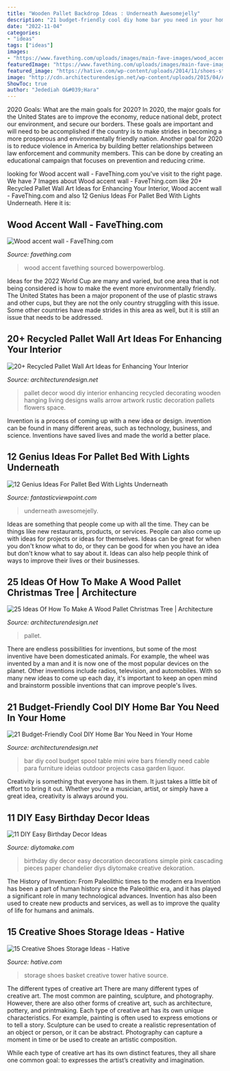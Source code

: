 ```yaml
---
title: "Wooden Pallet Backdrop Ideas : Underneath Awesomejelly"
description: "21 budget-friendly cool diy home bar you need in your home"
date: "2022-11-04"
categories:
- "ideas"
tags: ["ideas"]
images:
- "https://www.favething.com/uploads/images/main-fave-images/wood_accent_wall-1.jpg"
featuredImage: "https://www.favething.com/uploads/images/main-fave-images/wood_accent_wall-1.jpg"
featured_image: "https://hative.com/wp-content/uploads/2014/11/shoes-storage-ideas/1-basket-tower.jpg"
image: "http://cdn.architecturendesign.net/wp-content/uploads/2015/04/AD-DIY-Home-Bar-2.jpg"
ShowToc: true
author: "Jedediah O&#039;Hara"
---
```



2020 Goals: What are the main goals for 2020?
In 2020, the major goals for the United States are to improve the economy, reduce national debt, protect our environment, and secure our borders. These goals are important and will need to be accomplished if the country is to make strides in becoming a more prosperous and environmentally friendly nation. Another goal for 2020 is to reduce violence in America by building better relationships between law enforcement and community members. This can be done by creating an educational campaign that focuses on prevention and reducing crime.

	

		
looking for Wood accent wall - FaveThing.com you've visit to the right page. We have 7 Images about Wood accent wall - FaveThing.com like 20+ Recycled Pallet Wall Art Ideas for Enhancing Your Interior, Wood accent wall - FaveThing.com and also 12 Genius Ideas For Pallet Bed With Lights Underneath. Here it is:
		
    
## Wood Accent Wall - FaveThing.com

<img loading=lazy src="https://www.favething.com/uploads/images/main-fave-images/wood_accent_wall-1.jpg" onerror="this.onerror=null;this.src='https://tse1.mm.bing.net/th?id=OIP.vVErq-OaZmJxIr357qjJAQHaLH&amp;pid=15.1';" alt="Wood accent wall - FaveThing.com">

_Source: favething.com_

>wood accent favething sourced bowerpowerblog. 

	

Ideas for the 2022 World Cup are many and varied, but one area that is not being considered is how to make the event more environmentally friendly. The United States has been a major proponent of the use of plastic straws and other cups, but they are not the only country struggling with this issue. Some other countries have made strides in this area as well, but it is still an issue that needs to be addressed.

    
## 20+ Recycled Pallet Wall Art Ideas For Enhancing Your Interior

<img loading=lazy src="http://cdn.architecturendesign.net/wp-content/uploads/2015/06/AD-Pallet-Wall-Art-1.jpg" onerror="this.onerror=null;this.src='https://tse3.mm.bing.net/th?id=OIP.8Xd7lJShtieOCcnEehn92wHaLH&amp;pid=15.1';" alt="20+ Recycled Pallet Wall Art Ideas for Enhancing Your Interior">

_Source: architecturendesign.net_

>pallet decor wood diy interior enhancing recycled decorating wooden hanging living designs walls arrow artwork rustic decoration pallets flowers space. 

	

Invention is a process of coming up with a new idea or design. invention can be found in many different areas, such as technology, business, and science. Inventions have saved lives and made the world a better place.

    
## 12 Genius Ideas For Pallet Bed With Lights Underneath

<img loading=lazy src="http://www.fantasticviewpoint.com/wp-content/uploads/2016/08/9_1464869047-634x852.jpg" onerror="this.onerror=null;this.src='https://tse2.mm.bing.net/th?id=OIP.pbjLtmY7MI0DMK0Sha9krQHaJ8&amp;pid=15.1';" alt="12 Genius Ideas For Pallet Bed With Lights Underneath">

_Source: fantasticviewpoint.com_

>underneath awesomejelly. 

	

Ideas are something that people come up with all the time. They can be things like new restaurants, products, or services. People can also come up with ideas for projects or ideas for themselves. Ideas can be great for when you don't know what to do, or they can be good for when you have an idea but don't know what to say about it. Ideas can also help people think of ways to improve their lives or their businesses.

    
## 25 Ideas Of How To Make A Wood Pallet Christmas Tree | Architecture

<img loading=lazy src="https://cdn.architecturendesign.net/wp-content/uploads/2015/12/AD-Ideas-Of-How-To-Make-A-Wood-Pallet-Christmas-Tree-04.jpg" onerror="this.onerror=null;this.src='https://tse2.mm.bing.net/th?id=OIP.1fjFt8ABfLcTyf3dK2ndrwHaK3&amp;pid=15.1';" alt="25 Ideas Of How To Make A Wood Pallet Christmas Tree | Architecture">

_Source: architecturendesign.net_

>pallet. 

	

There are endless possibilities for inventions, but some of the most inventive have been domesticated animals. For example, the wheel was invented by a man and it is now one of the most popular devices on the planet. Other inventions include radios, television, and automobiles. With so many new ideas to come up each day, it's important to keep an open mind and brainstorm possible inventions that can improve people's lives.

    
## 21 Budget-Friendly Cool DIY Home Bar You Need In Your Home

<img loading=lazy src="http://cdn.architecturendesign.net/wp-content/uploads/2015/04/AD-DIY-Home-Bar-2.jpg" onerror="this.onerror=null;this.src='https://tse2.mm.bing.net/th?id=OIP.qTqZfqwmLmWmakzlwJCINQHaKA&amp;pid=15.1';" alt="21 Budget-Friendly Cool DIY Home Bar You Need in Your Home">

_Source: architecturendesign.net_

>bar diy cool budget spool table mini wire bars friendly need cable para furniture ideias outdoor projects casa garden liquor. 

	

Creativity is something that everyone has in them. It just takes a little bit of effort to bring it out. Whether you're a musician, artist, or simply have a great idea, creativity is always around you.

    
## 11 DIY Easy Birthday Decor Ideas

<img loading=lazy src="https://www.diytomake.com/wp-content/uploads/2015/09/Cascading-Pink.jpg" onerror="this.onerror=null;this.src='https://tse1.mm.bing.net/th?id=OIP.ShIUAfxBwrBFdZP1GoBLVwHaLH&amp;pid=15.1';" alt="11 DIY Easy Birthday Decor Ideas">

_Source: diytomake.com_

>birthday diy decor easy decoration decorations simple pink cascading pieces paper chandelier diys diytomake creative dekoration. 

	

The History of Invention: From Paleolithic times to the modern era
Invention has been a part of human history since the Paleolithic era, and it has played a significant role in many technological advances. Invention has also been used to create new products and services, as well as to improve the quality of life for humans and animals.

    
## 15 Creative Shoes Storage Ideas - Hative

<img loading=lazy src="https://hative.com/wp-content/uploads/2014/11/shoes-storage-ideas/1-basket-tower.jpg" onerror="this.onerror=null;this.src='https://tse4.mm.bing.net/th?id=OIP.uU5c6ns-NfJAxeGb-bZqsAHaJ4&amp;pid=15.1';" alt="15 Creative Shoes Storage Ideas - Hative">

_Source: hative.com_

>storage shoes basket creative tower hative source. 

	

The different types of creative art
There are many different types of creative art. The most common are painting, sculpture, and photography. However, there are also other forms of creative art, such as architecture, pottery, and printmaking.
Each type of creative art has its own unique characteristics. For example, painting is often used to express emotions or to tell a story. Sculpture can be used to create a realistic representation of an object or person, or it can be abstract. Photography can capture a moment in time or be used to create an artistic composition.

While each type of creative art has its own distinct features, they all share one common goal: to expresses the artist’s creativity and imagination.

